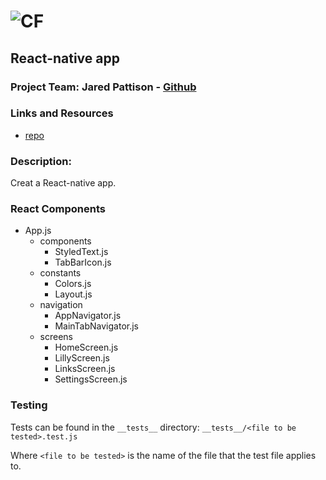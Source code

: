 ![CF](http://i.imgur.com/7v5ASc8.png) 
=================================================

## React-native app

### Project Team: Jared Pattison - [Github](https://github.com/jaredpattison)


### Links and Resources
* [repo](https://github.com)

### Description:
Creat a React-native app. 


### React Components
* App.js
  * components
    * StyledText.js
    * TabBarIcon.js
  * constants
    * Colors.js
    * Layout.js
  * navigation
    * AppNavigator.js
    * MainTabNavigator.js
  * screens
    * HomeScreen.js
    * LillyScreen.js
    * LinksScreen.js
    * SettingsScreen.js




### Testing
Tests can be found in the `__tests__` directory:
`__tests__/<file to be tested>.test.js`

Where `<file to be tested>` is the name of the file that the test file applies to.
